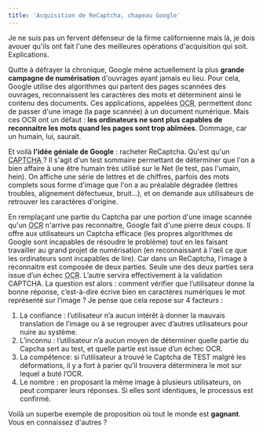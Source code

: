 ```yaml
---
title: 'Acquisition de ReCaptcha, chapeau Google'
---
```


Je ne suis pas un fervent défenseur de la firme californienne mais là, je dois avouer qu'ils ont fait l'une des meilleures opérations d'acquisition qui soit. Explications.

<!-- more -->

Quitte à défrayer la chronique, Google mène actuellement la plus **grande campagne de numérisation** d'ouvrages ayant jamais eu lieu. Pour cela, Google utilise des algorithmes qui partent des pages scannées des ouvrages, reconnaissent les caractères des mots et déterminent ainsi le contenu des documents. Ces applications, appelées <abbr title="Optical Character Recognition">OCR</abbr>, permettent donc de passer d'une image (la page scannée) à un document numérique. Mais ces OCR ont un défaut : **les ordinateurs ne sont plus capables de reconnaitre les mots quand les pages sont trop abîmées**. Dommage, car un humain, lui, saurait.

Et voilà **l'idée géniale de Google** : racheter ReCaptcha. Qu'est qu'un <abbr title="Completely Automated Public (Turing) Test (to tell) Computers (and) Humans Apart">CAPTCHA </abbr>? Il s'agit d'un test sommaire permettant de déterminer que l'on a bien affaire à une être humain très utilisé sur le Net (le test, pas l'umain, hein). On affiche une série de lettres et de chiffres, parfois des mots complets sous forme d'image que l'on a au préalable dégradée (lettres troubles, alignement défectueux, bruit…), et on demande aux utilisateurs de retrouver les caractères d'origine.

En remplaçant une partie du Captcha par une portion d'une image scannée qu'un <abbr title="Optical Character Recognition">OCR</abbr> n'arrive pas reconnaitre, Google fait d'une pierre deux coups. Il offre aux utilisateurs un Captcha efficace (les propres algorithmes de Google sont incapables de résoudre le problème) tout en les faisant travailler au grand projet de numérisation (en reconnaissant à l'œil ce que les ordinateurs sont incapables de lire). Car dans un ReCaptcha, l’image à reconnaitre est composée de deux parties. Seule une des deux parties sera issue d’un échec <abbr title="Optical Character Recognition">OCR</abbr>. L’autre servira effectivement à la validation CAPTCHA. La question est alors : comment vérifier que l’utilisateur donne la bonne réponse, c’est-à-dire écrive bien en caractères numériques le mot représenté sur l’image ? Je pense que cela repose sur 4 facteurs :

1.  La confiance : l’utilisateur n’a aucun intérêt à donner la mauvais translation de l’image ou à se regrouper avec d’autres utilisateurs pour nuire au système.
2.  L’inconnu : l’utilisateur n’a aucun moyen de déterminer quelle partie du Capcha sert au test, et quelle partie est issue d’un échec OCR.
3.  La compétence: si l’utilisateur a trouvé le Captcha de TEST malgré les déformations, il y a fort à parier qu’il trouvera déterminera le mot sur lequel a buté l’OCR.
4.  Le nombre : en proposant la même image à plusieurs utilisateurs, on peut comparer leurs réponses. Si elles sont identiques, le processus est confirmé.

Voilà un superbe exemple de proposition où tout le monde est **gagnant**. Vous en connaissez d'autres ?

